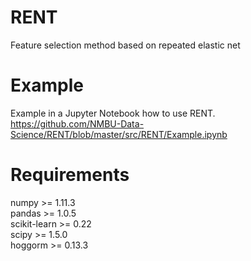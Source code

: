 RENT
====
Feature selection method based on repeated elastic net

# Example

Example in a Jupyter Notebook how to use RENT.
https://github.com/NMBU-Data-Science/RENT/blob/master/src/RENT/Example.ipynb


# Requirements

numpy >= 1.11.3   
pandas >= 1.0.5   
scikit-learn >= 0.22   
scipy >= 1.5.0   
hoggorm >= 0.13.3



